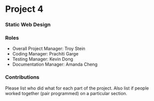 # Project 4
### Static Web Design

### Roles
* Overall Project Manager: Troy Stein
* Coding Manager: Prachiti Garge
* Testing Manager: Kevin Dong
* Documentation Manager: Amanda Cheng

### Contributions
Please list who did what for each part of the project.
Also list if people worked together (pair programmed) on a particular section.
